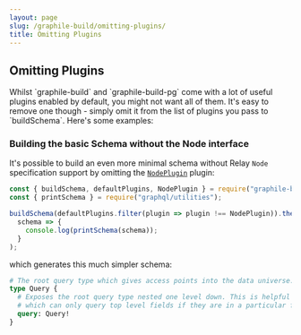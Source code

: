 ```yaml
---
layout: page
slug: /graphile-build/omitting-plugins/
title: Omitting Plugins
---
```


## Omitting Plugins

<p class="intro">
Whilst `graphile-build` and `graphile-build-pg` come with a lot of useful
plugins enabled by default, you might not want all of them. It's easy to
remove one though - simply omit it from the list of plugins you pass to
`buildSchema`. Here's some examples:
</p>

### Building the basic Schema without the Node interface

It's possible to build an even more minimal schema without Relay `Node`
specification support by omitting the
[`NodePlugin`](/graphile-build/default-plugins/#NodePlugin) plugin:

<!-- source: examples/emptier-schema.js -->

```js
const { buildSchema, defaultPlugins, NodePlugin } = require("graphile-build");
const { printSchema } = require("graphql/utilities");

buildSchema(defaultPlugins.filter(plugin => plugin !== NodePlugin)).then(
  schema => {
    console.log(printSchema(schema));
  }
);
```

which generates this much simpler schema:

```graphql
# The root query type which gives access points into the data universe.
type Query {
  # Exposes the root query type nested one level down. This is helpful for Relay 1
  # which can only query top level fields if they are in a particular form.
  query: Query!
}
```
